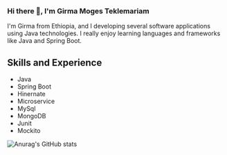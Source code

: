 <!--![Backend Developer (Java/Spring Boot/Microservice)]([https://github.com/girmamogestekle/girmamogestekle/blob/main/Image01.jpeg](https://github.com/girmamogestekle/girmamogestekle/blob/main/Image01.jpeg)) -->


### Hi there 👋, I'm Girma Moges Teklemariam
I'm Girma from Ethiopia, and I developing several software applications using Java technologies. 
I really enjoy learning languages and frameworks like Java and Spring Boot. 


## Skills and Experience
* Java
* Spring Boot
* Hinernate
* Microservice
* MySql
* MongoDB
* Junit
* Mockito


![Anurag's GitHub stats](https://github-readme-stats.vercel.app/api?username=girmamogestekle&show_icons=true&theme=radical)



